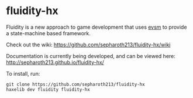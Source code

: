 # fluidity-hx

Fluidity is a new approach to game development that uses [evsm](https://github.com/sepharoth213/evsm-hx) to provide a state-machine based framework.

Check out the wiki: https://github.com/sepharoth213/fluidity-hx/wiki

Documentation is currently being developed, and can be viewed here: http://sepharoth213.github.io/fluidity-hx/

To install, run:

    git clone https://github.com/sepharoth213/fluidity-hx
    haxelib dev fluidity fluidity-hx

